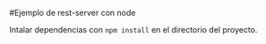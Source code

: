 #Ejemplo de rest-server con node

Intalar dependencias con
```npm install``` en el directorio del proyecto.